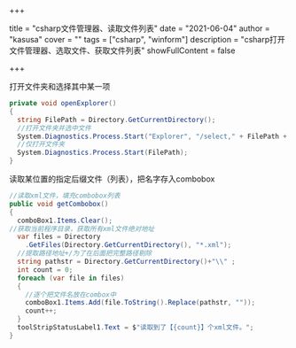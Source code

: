 +++

title = "csharp文件管理器、读取文件列表"
date = "2021-06-04"
author = "kasusa"
cover = ""
tags = ["csharp", "winform"]
description = "csharp打开文件管理器、选取文件、获取文件列表"
showFullContent = false

+++

打开文件夹和选择其中某一项

```csharp
private void openExplorer()
{
  string FilePath = Directory.GetCurrentDirectory();
  //打开文件夹并选中文件
  System.Diagnostics.Process.Start("Explorer", "/select," + FilePath + "\\" + "infolist.xml"); 
  //仅打开文件夹
  System.Diagnostics.Process.Start(FilePath);
}
```

读取某位置的指定后缀文件（列表），把名字存入combobox

```cs
//读取xml文件，填充combobox列表
public void getCombobox()
{
  comboBox1.Items.Clear();
//获取当前程序目录，获取所有xml文件绝对地址
  var files = Directory
    .GetFiles(Directory.GetCurrentDirectory(), "*.xml");
  //提取路径地址+/为了在后面把完整路径剔除
  string pathstr = Directory.GetCurrentDirectory()+"\\" ;
  int count = 0;
  foreach (var file in files)
  {
    //逐个把文件名放在combox中
    comboBox1.Items.Add(file.ToString().Replace(pathstr, ""));
    count++;
  }
  toolStripStatusLabel1.Text = $"读取到了【{count}】个xml文件。";
}

```

